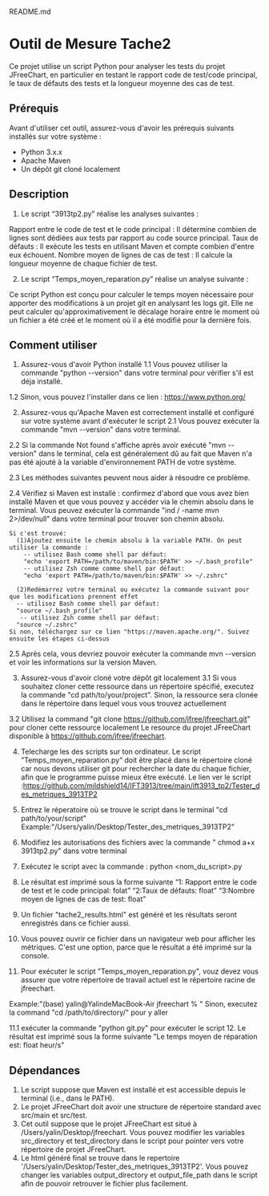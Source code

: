 README.md
# Outil de Mesure Tache2

Ce projet utilise un script Python pour analyser les tests du projet JFreeChart, en particulier en testant le rapport code de test/code principal, le taux de défauts des tests et la longueur moyenne des cas de test.

## Prérequis

Avant d'utiliser cet outil, assurez-vous d'avoir les prérequis suivants installés sur votre système :
- Python 3.x.x
- Apache Maven
- Un dépôt git cloné localement

## Description
1. Le script “3913tp2.py” réalise les analyses suivantes :

Rapport entre le code de test et le code principal : Il détermine combien de lignes sont dédiées aux tests par rapport au code source principal.
Taux de défauts : Il exécute les tests en utilisant Maven et compte combien d'entre eux échouent.
Nombre moyen de lignes de cas de test : Il calcule la longueur moyenne de chaque fichier de test.

2. Le script “Temps_moyen_reparation.py” réalise un analyse suivante :

Ce script Python est conçu pour calculer le temps moyen nécessaire pour apporter des modifications à un projet git en analysant les logs git.
Elle ne peut calculer qu'approximativement le décalage horaire entre le moment où un fichier a été créé et le moment où il a été modifié pour la dernière fois.


## Comment utiliser
1. Assurez-vous d'avoir Python installé
  1.1 Vous pouvez utiliser la commande "python --version" dans votre terminal pour vérifier s'il est déja installé.

  1.2 Sinon, vous pouvez l'installer dans ce lien : https://www.python.org/

2. Assurez-vous qu'Apache Maven est correctement installé et configuré sur votre système avant d'exécuter le script
  2.1 Vous pouvez exécuter la commande "mvn --version" dans votre terminal.

  2.2 Si la commande Not found s'affiche après avoir exécuté "mvn --version" dans le terminal, cela est généralement dû au fait que Maven n'a pas été ajouté à la variable d'environnement PATH de votre système. 
  
  2.3 Les méthodes suivantes peuvent nous aider à résoudre ce problème.

  2.4 Vérifiez si Maven est installé : confirmez d'abord que vous avez bien installé Maven et que vous pouvez y accéder via le chemin absolu dans le terminal. 
      Vous peuvez exécuter la commande "ind / -name mvn 2>/dev/null"  dans votre terminal pour trouver son chemin absolu.

    Si c'est trouvé: 
      (1)Ajoutez ensuite le chemin absolu à la variable PATH. On peut utiliser la commande :
        -- utilisez Bash comme shell par défaut:
        "echo 'export PATH=/path/to/maven/bin:$PATH' >> ~/.bash_profile"
        -- utilisez Zsh comme comme shell par défaut:
        "echo 'export PATH=/path/to/maven/bin:$PATH' >> ~/.zshrc"

      (2)Redémarrez votre terminal ou exécutez la commande suivant pour que les modifications prennent effet
      -- utilisez Bash comme shell par défaut:
      "source ~/.bash_profile"
       -- utilisez Zsh comme shell par défaut:
      "source ~/.zshrc"
    Si non, téléchargez sur ce lien "https://maven.apache.org/". Suivez ensuite les étapes ci-dessus

  2.5 Après cela, vous devriez pouvoir exécuter la commande mvn --version et voir les informations sur la version Maven.

3. Assurez-vous d'avoir cloné votre dépôt git localement
  3.1 Si vous souhaitez cloner cette ressource dans un répertoire spécifié, executez la commande "cd path/to/your/project".
  Sinon, la ressource sera clonée dans le répertoire dans lequel vous vous trouvez actuellement

  3.2 Utilisez la command "git clone https://github.com/jfree/jfreechart.git" pour cloner cette ressource localement
   Le resource du projet JFreeChart disponible à https://github.com/jfree/jfreechart.


4. Telecharge les des scripts sur ton ordinateur. Le script ”Temps_moyen_reparation.py“ doit être placé dans le répertoire cloné car
   nous devons utiliser git pour rechercher la date du chaque fichier, afin que le programme puisse mieux être exécuté.
   Le lien ver le script :https://github.com/mildshield14/IFT3913/tree/main/ift3913_tp2/Tester_des_metriques_3913TP2

5. Entrez le réperatoire où se trouve le script dans le terminal
    "cd path/to/your/script"
    Example:"/Users/yalin/Desktop/Tester_des_metriques_3913TP2"

6. Modifiez les autorisations des fichiers avec la commande " chmod a+x 3913tp2.py" dans votre terminal

7. Exécutez le script avec la commande : python <nom_du_script>.py

8. Le résultat est imprimé sous la forme suivante
  “1: Rapport entre le code de test et le code principal: folat”
  “2:Taux de défauts: float”
  “3:Nombre moyen de lignes de cas de test: float”

9. Un fichier "tache2_results.html" est généré et les résultats seront enregistrés dans ce fichier aussi.

10. Vous pouvez ouvrir ce fichier dans un navigateur web pour afficher les métriques. C'est une option, parce que le résultat a été   imprimé sur la console.


11. Pour exécuter le script "Temps_moyen_reparation.py", vouz devez vous assurer que votre répertoire de travail actuel est le       répertoire racine de jfreechart.

Example:"(base) yalin@YalindeMacBook-Air jfreechart % "
Sinon, executez la command "cd /path/to/directory/" pour y aller

  11.1 exécuter la commande "python git.py" pour exécuter le script
12. Le résultat est imprimé sous la forme suivante
    "Le temps moyen de réparation est: float heur/s"

## Dépendances
1. Le script suppose que Maven est installé et est accessible depuis le terminal (i.e., dans le PATH).
2. Le projet JFreeChart doit avoir une structure de répertoire standard avec src/main et src/test.
3. Cet outil suppose que le projet JFreeChart est situé à /Users/yalin/Desktop/jfreechart. Vous pouvez modifier les variables src_directory et test_directory dans le script pour pointer vers votre répertoire de projet JFreeChart.
4. Le html généré final se trouve dans le repertoire '/Users/yalin/Desktop/Tester_des_metriques_3913TP2'. Vous pouvez changer les variables output_directory et output_file_path dans le script afin de pouvoir retrouver le fichier plus facilement.